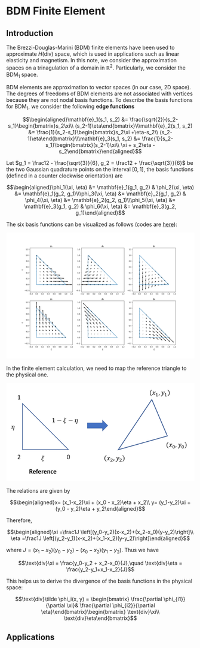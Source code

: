# BDM Finite Element

## Introduction

The Brezzi-Douglas-Marini (BDM) finite elements have been used to approximate $H(\text{div})$ space, which is used in applications such as linear elasticity and magnetism. In this note, we consider the approximation spaces on a trinagulation of a domain in $\mathbb{R}^2$. Particularly, we consider the BDM${}_1$ space. 

BDM elements are approximation to vector spaces (in our case, 2D space). The degrees of freedoms of BDM elements are not associated with vertices because they are not nodal basis functions. To describe the basis functions for BDM${}_1$, we consider the following **edge functions**

$$\begin{aligned}\mathbf{e}_1(s_1, s_2) &= \frac{\sqrt{2}}{s_2-s_1}\begin{bmatrix}s_2\xi\\ (s_2-1)\eta\end{bmatrix}\\\mathbf{e}_2(s_1, s_2) &= \frac{1}{s_2-s_1}\begin{bmatrix}s_2\xi +\eta-s_2\\ (s_2-1)\eta\end{bmatrix}\\\mathbf{e}_3(s_1, s_2) &= \frac{1}{s_2-s_1}\begin{bmatrix}(s_2-1)\xi\\ \xi + s_2\eta - s_2\end{bmatrix}\end{aligned}$$

Let $g_1 = \frac12 - \frac{\sqrt{3}}{6}, g_2 = \frac12 + \frac{\sqrt{3}}{6}$ be the two Gaussian quadrature points on the interval $[0,1]$, the basis functions (defined in a counter clockwise orientation) are 

$$\begin{aligned}\phi_1(\xi, \eta) &= \mathbf{e}_1(g_1, g_2) & \phi_2(\xi, \eta) &= \mathbf{e}_1(g_2, g_1)\\\phi_3(\xi, \eta) &= \mathbf{e}_2(g_1, g_2) & \phi_4(\xi, \eta) &= \mathbf{e}_2(g_2, g_1)\\\phi_5(\xi, \eta) &= \mathbf{e}_3(g_1, g_2) & \phi_6(\xi, \eta) &= \mathbf{e}_3(g_2, g_1)\end{aligned}$$

The six basis functions can be visualized as follows (codes are [here](./snippets/BDM)):


![](./assets/BDM.png)

In the finite element calculation, we need to map the reference triangle to the physical one. 

![](./assets/mapping.png)

The relations are given by 

$$\begin{aligned}x= (x_1-x_2)\xi + (x_0 - x_2)\eta + x_2\\ y= (y_1-y_2)\xi + (y_0 - y_2)\eta + y_2\end{aligned}$$

Therefore,

$$\begin{aligned}\xi =\frac1J \left[(y_0-y_2)(x-x_2)+(x_2-x_0)(y-y_2)\right]\\ \eta =\frac1J \left[(y_2-y_1)(x-x_2)+(x_1-x_2)(y-y_2)\right]\end{aligned}$$

where $J = (x_1-x_2)(y_0-y_2) - (x_0-x_2)(y_1-y_2)$. Thus we have

$$\text{div}\xi = \frac{y_0-y_2 + x_2-x_0}{J},\quad \text{div}\eta = \frac{y_2-y_1+x_1-x_2}{J}$$

This helps us to derive the divergence of the basis functions in the physical space:

$$\text{div}\tilde \phi_i(x, y) = \begin{bmatrix} \frac{\partial \phi_{i1}}{\partial \xi}& \frac{\partial \phi_{i2}}{\partial \eta}\end{bmatrix}\begin{bmatrix} \text{div}\xi\\ \text{div}\eta\end{bmatrix}$$


## Applications